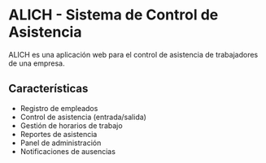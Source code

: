 # ALICH - Sistema de Control de Asistencia

ALICH es una aplicación web para el control de asistencia de trabajadores de una empresa.

## Características

- Registro de empleados
- Control de asistencia (entrada/salida)
- Gestión de horarios de trabajo
- Reportes de asistencia
- Panel de administración
- Notificaciones de ausencias
